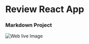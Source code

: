# Review React App

### Markdown Project

![Web live Image](https://i.postimg.cc/x1hwxW3p/markdown.png)
